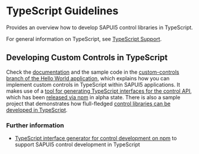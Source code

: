 <!-- loio192397d3cb954d4e986bcdc525c5205c -->

# TypeScript Guidelines

Provides an overview how to develop SAPUI5 control libraries in TypeScript.

For general information on TypeScript, see [TypeScript Support](../02_Read-Me-First/typescript-support-a7ee961.md).



<a name="loio192397d3cb954d4e986bcdc525c5205c__section_mdl_gyq_3xb"/>

## Developing Custom Controls in TypeScript

Check the [documentation](https://github.com/SAP-samples/ui5-typescript-helloworld/blob/custom-controls/README.md) and the sample code in the [custom-controls branch of the Hello World application](https://github.com/SAP-samples/ui5-typescript-helloworld/tree/custom-controls), which explains how you can implement custom controls in TypeScript within SAPUI5 applications. It makes use of a [tool for generating TypeScript interfaces for the control API](https://github.com/SAP/ui5-typescript/tree/main/packages/ts-interface-generator), which has been [released via npm](https://www.npmjs.com/package/@ui5/ts-interface-generator) in alpha state. There is also a sample project that demonstrates how flull-fledged [control libraries can be developed in TypeScript](https://github.com/SAP-samples/ui5-typescript-control-library).



### Further information

-   [TypeScript interface generator for control development on npm](https://www.npmjs.com/package/@ui5/ts-interface-generator) to support SAPUI5 control development in TypeScript

